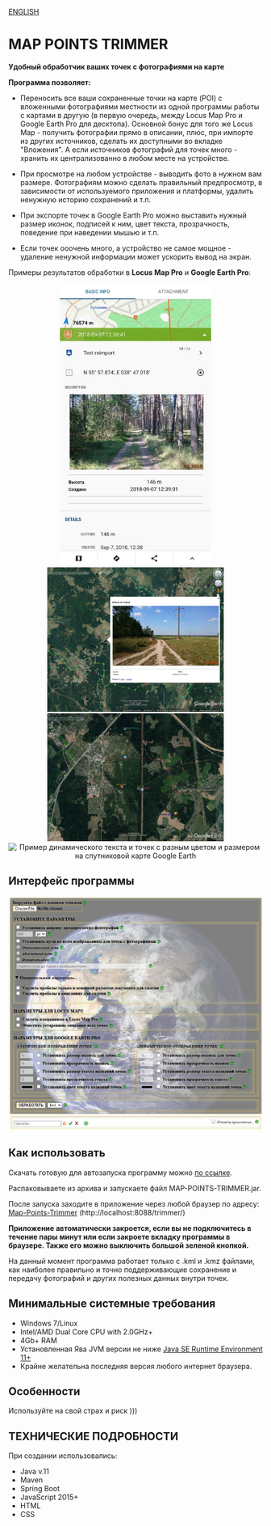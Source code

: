 [ENGLISH](https://github.com/BAXMYPKA/MAP-POINTS-TRIMMER/blob/master/README.md)

# MAP POINTS TRIMMER

**Удобный обработчик ваших точек с фотографиями на карте**

**Программа позволяет:**

* Переносить все ваши сохраненные точки на карте (POI) с вложенными фотографиями местности из одной программы работы с картами в другую (в первую очередь, между Locus Map Pro и Google Earth Pro для десктопа). Основной бонус для того же Locus Map - получить фотографии прямо в описании, плюс, при импорте из других источников, сделать их доступными во вкладке "Вложения". А если источников фотографий для точек много - хранить их централизованно в любом месте на устройстве.

* При просмотре на любом устройстве - выводить фото в нужном вам размере. Фотографиям можно сделать правильный предпросмотр, в зависимости от используемого приложения и платформы, удалить ненужную историю сохранений и т.п.

* При экспорте точек в Google Earth Pro можно выставить нужный размер иконок, подписей к ним, цвет текста, прозрачность, поведение при наведении мышью и т.п.

* Если точек ооочень много, а устройство не самое мощное - удаление ненужной информации может ускорить вывод на экран.

Примеры результатов обработки в **Locus Map Pro** и **Google Earth Pro**:

<p align="center"> <img src="https://github.com/BAXMYPKA/MAP-POINTS-TRIMMER/blob/master/src/main/resources/static/img/locusMapPhotoPoint.jpg" width="300px" alt="Свойства точки с фотографией в Locus Map" title="Отображение фотографии местности в теле описания точки Locus Map"> <img src="https://github.com/BAXMYPKA/MAP-POINTS-TRIMMER/blob/master/src/main/resources/static/img/googleEarthPhoto.jpg" width=350px" alt="Вывод точки с фотографией местности при нажатии на нее в Google Earth Pro" title="Вывод точки с фотографией местности при нажатии на нее в Google Earth Pro"> <img src="https://github.com/BAXMYPKA/MAP-POINTS-TRIMMER/blob/master/src/main/resources/static/img/googleEarthPoints.jpg" width="350px" alt="Пример текста и точек с разным цветом и размером на спутниковой карте Google Earth" title="Пример текста и точек с разным цветом и размером на спутниковой карте Google Earth"><img src="https://github.com/BAXMYPKA/MAP-POINTS-TRIMMER/blob/master/src/main/resources/static/img/GoogleEarthDynamic.gif" width="350px" alt="Пример динамического текста и точек с разным цветом и размером на спутниковой карте Google Earth" title="Пример динамического отображения текста и точек с разным цветом и размером на спутниковой карте Google Earth"></p>

## Интерфейс программы

<img src="https://github.com/BAXMYPKA/MAP-POINTS-TRIMMER/blob/master/src/main/resources/static/img/interfaceScreenshot_ru.jpg" width="950px" alt="Интерфейс программы" title="Интерфейс программы">

## Как использовать

Скачать готовую для автозапуска программу можно [по ссылке](https://github.com/BAXMYPKA/MAP-POINTS-TRIMMER/releases).

Распаковываете из архива и запускаете файл MAP-POINTS-TRIMMER.jar.

После запуска заходите в приложение через любой браузер по адресу: [Map-Points-Trimmer](http://localhost:8088/trimmer/) (http://localhost:8088/trimmer/)

**Приложение автоматически закроется, если вы не подключитесь в течение пары минут или если закроете вкладку программы в браузере.
Также его можно выключить большой зеленой кнопкой.**

На данный момент программа работает только с .kml и .kmz файлами, как наиболее правильно и точно поддерживающие сохранение и передачу фотографий и других полезных данных внутри точек.

## Минимальные системные требования

* Windows 7/Linux
* Intel/AMD Dual Core CPU with 2.0GHz+
* 4Gb+ RAM
* Установленная Ява JVM версии не ниже [Java SE Runtime Environment 11+]( https://www.oracle.com/java/technologies/javase-downloads.html "Where to download and install")
* Крайне желательна последняя версия любого интернет браузера.
 
##  Особенности

Используйте на свой страх и риск )))

## ТЕХНИЧЕСКИЕ ПОДРОБНОСТИ

При создании использовались:
* Java v.11
* Maven
* Spring Boot
* JavaScript 2015+
* HTML
* CSS
